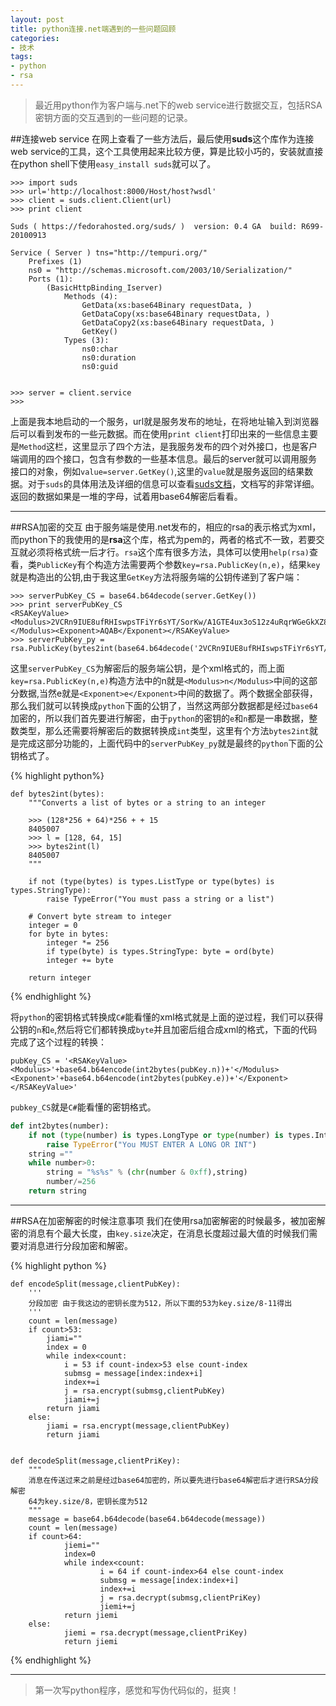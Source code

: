```yaml
---
layout: post
title: python连接.net端遇到的一些问题回顾
categories:
- 技术
tags:
- python 
- rsa
---
```

>最近用python作为客户端与.net下的web service进行数据交互，包括RSA密钥方面的交互遇到的一些问题的记录。

##连接web service
在网上查看了一些方法后，最后使用**suds**这个库作为连接web service的工具，这个工具使用起来比较方便，算是比较小巧的，安装就直接在python shell下使用`easy_install suds`就可以了。
	
	>>> import suds
	>>> url='http://localhost:8000/Host/host?wsdl'
	>>> client = suds.client.Client(url)
	>>> print client

	Suds ( https://fedorahosted.org/suds/ )  version: 0.4 GA  build: R699-20100913

	Service ( Server ) tns="http://tempuri.org/"
   		Prefixes (1)
      	ns0 = "http://schemas.microsoft.com/2003/10/Serialization/"
   		Ports (1):
      		(BasicHttpBinding_Iserver)
         		Methods (4):
            		GetData(xs:base64Binary requestData, )
            		GetDataCopy(xs:base64Binary requestData, )
		            GetDataCopy2(xs:base64Binary requestData, )
		            GetKey()
		        Types (3):
		            ns0:char
		            ns0:duration
		            ns0:guid


	>>> server = client.service
	>>> 
	
上面是我本地启动的一个服务，url就是服务发布的地址，在将地址输入到浏览器后可以看到发布的一些元数据。而在使用`print client`打印出来的一些信息主要是`Method`这栏，这里显示了四个方法，是我服务发布的四个对外接口，也是客户端调用的四个接口，包含有参数的一些基本信息。最后的server就可以调用服务接口的对象，例如`value=server.GetKey()`,这里的`value`就是服务返回的结果数据。对于`suds`的具体用法及详细的信息可以查看[suds文档](https://fedorahosted.org/suds/wiki/Documentation)，文档写的非常详细。返回的数据如果是一堆的字母，试着用base64解密后看看。

---
##RSA加密的交互
由于服务端是使用.net发布的，相应的rsa的表示格式为xml，而python下的我使用的是**rsa**这个库，格式为pem的，两者的格式不一致，若要交互就必须将格式统一后才行。`rsa`这个库有很多方法，具体可以使用`help(rsa)`查看，类`PublicKey`有个构造方法需要两个参数`key=rsa.PublicKey(n,e)`，结果`key`就是构造出的公钥,由于我这里`GetKey`方法将服务端的公钥传递到了客户端：
	
	>>> serverPubKey_CS = base64.b64decode(server.GetKey())
	>>> print serverPubKey_CS
	<RSAKeyValue><Modulus>2VCRn9IUE8ufRHIswpsTFiYr6sYT/SorKw/A1GTE4ux3oS12z4uRqrWGeGkXZ8q68HvmCFSn4h5xS+yvN17Fnw==</Modulus><Exponent>AQAB</Exponent></RSAKeyValue>	
	>>> serverPubKey_py = rsa.PublicKey(bytes2int(base64.b64decode('2VCRn9IUE8ufRHIswpsTFiYr6sYT/SorKw/A1GTE4ux3oS12z4uRqrWGeGkXZ8q68HvmCFSn4h5xS+yvN17Fnw==')),bytes2int(base64.b64decode('AQAB')))
这里`serverPubKey_CS`为解密后的服务端公钥，是个xml格式的，而上面`key=rsa.PublicKey(n,e)`构造方法中的n就是`<Modulus>n</Modulus>`中间的这部分数据,当然e就是`<Exponent>e</Exponent>`中间的数据了。两个数据全部获得，那么我们就可以转换成`python`下面的公钥了，当然这两部分数据都是经过`base64`加密的，所以我们首先要进行解密，由于`python`的密钥的`e`和`n`都是一串数据，整数类型，那么还需要将解密后的数据转换成`int`类型，这里有个方法`bytes2int`就是完成这部分功能的，上面代码中的`serverPubKey_py`就是最终的`python`下面的公钥格式了。

{% highlight python%}

	def bytes2int(bytes):
	    """Converts a list of bytes or a string to an integer
	 
	    >>> (128*256 + 64)*256 + + 15
	    8405007
	    >>> l = [128, 64, 15]
	    >>> bytes2int(l)
	    8405007
	    """
	 
	    if not (type(bytes) is types.ListType or type(bytes) is types.StringType):
	        raise TypeError("You must pass a string or a list")
	 
	    # Convert byte stream to integer
	    integer = 0
	    for byte in bytes:
	        integer *= 256
	        if type(byte) is types.StringType: byte = ord(byte)
	        integer += byte
	 
	    return integer
{% endhighlight %}

将`python`的密钥格式转换成`C#`能看懂的xml格式就是上面的逆过程，我们可以获得公钥的`n`和`e`,然后将它们都转换成`byte`并且加密后组合成xml的格式，下面的代码完成了这个过程的转换：
	
	pubKey_CS = '<RSAKeyValue><Modulus>'+base64.b64encode(int2bytes(pubKey.n))+'</Modulus><Exponent>'+base64.b64encode(int2bytes(pubKey.e))+'</Exponent></RSAKeyValue>'

`pubkey_CS`就是`C#`能看懂的密钥格式。

```python
def int2bytes(number):
	if not (type(number) is types.LongType or type(number) is types.IntType):
		raise TypeError("You MUST ENTER A LONG OR INT")
	string =""
	while number>0:
		string = "%s%s" % (chr(number & 0xff),string)
		number/=256
	return string
```

---
##RSA在加密解密的时候注意事项
我们在使用rsa加密解密的时候最多，被加密解密的消息有个最大长度，由`key.size`决定，在消息长度超过最大值的时候我们需要对消息进行分段加密和解密。

{% highlight python %}

	def encodeSplit(message,clientPubKey):
		'''
		分段加密 由于我这边的密钥长度为512，所以下面的53为key.size/8-11得出
		'''
		count = len(message)
		if count>53:
			jiami=""
			index = 0
			while index<count:
				i = 53 if count-index>53 else count-index
				submsg = message[index:index+i]
				index+=i
				j = rsa.encrypt(submsg,clientPubKey)
				jiami+=j
			return jiami
		else:
			jiami = rsa.encrypt(message,clientPubKey)
			return jiami


	def decodeSplit(message,clientPriKey):
	    """
		消息在传送过来之前是经过base64加密的，所以要先进行base64解密后才进行RSA分段解密
		64为key.size/8，密钥长度为512
	    """
	    message = base64.b64decode(base64.b64decode(message))
	    count = len(message)
	    if count>64:
	            jiemi=""
	            index=0
	            while index<count:
	                    i = 64 if count-index>64 else count-index
	                    submsg = message[index:index+i]
	                    index+=i
	                    j = rsa.decrypt(submsg,clientPriKey)
	                    jiemi+=j
	            return jiemi
	    else:
	            jiemi = rsa.decrypt(message,clientPriKey)
	            return jiemi
{% endhighlight %}

---
>第一次写python程序，感觉和写伪代码似的，挺爽！
